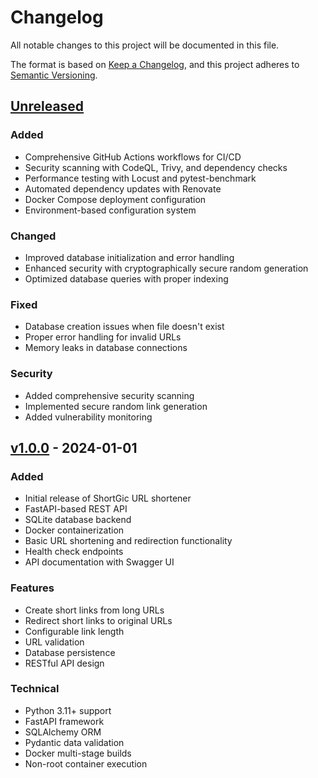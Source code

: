 # Changelog

All notable changes to this project will be documented in this file.

The format is based on [Keep a Changelog](https://keepachangelog.com/en/1.0.0/),
and this project adheres to [Semantic Versioning](https://semver.org/spec/v2.0.0.html).

## [Unreleased]

### Added
- Comprehensive GitHub Actions workflows for CI/CD
- Security scanning with CodeQL, Trivy, and dependency checks
- Performance testing with Locust and pytest-benchmark
- Automated dependency updates with Renovate
- Docker Compose deployment configuration
- Environment-based configuration system

### Changed
- Improved database initialization and error handling
- Enhanced security with cryptographically secure random generation
- Optimized database queries with proper indexing

### Fixed
- Database creation issues when file doesn't exist
- Proper error handling for invalid URLs
- Memory leaks in database connections

### Security
- Added comprehensive security scanning
- Implemented secure random link generation
- Added vulnerability monitoring

## [v1.0.0] - 2024-01-01

### Added
- Initial release of ShortGic URL shortener
- FastAPI-based REST API
- SQLite database backend
- Docker containerization
- Basic URL shortening and redirection functionality
- Health check endpoints
- API documentation with Swagger UI

### Features
- Create short links from long URLs
- Redirect short links to original URLs
- Configurable link length
- URL validation
- Database persistence
- RESTful API design

### Technical
- Python 3.11+ support
- FastAPI framework
- SQLAlchemy ORM
- Pydantic data validation
- Docker multi-stage builds
- Non-root container execution

[Unreleased]: https://github.com/smartgic/shortgic/compare/v1.0.0...HEAD
[v1.0.0]: https://github.com/smartgic/shortgic/releases/tag/v1.0.0
